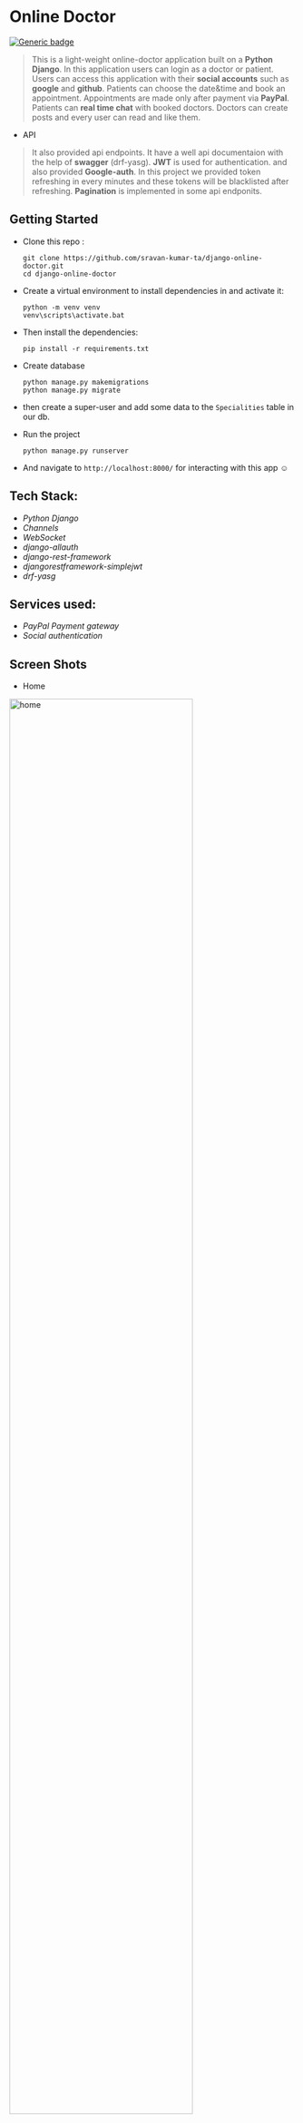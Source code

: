 # Online Doctor
[![Generic badge](https://img.shields.io/badge/build-Success-<COLOR>.svg)](https://shields.io/)


>This is a light-weight online-doctor application built on a **Python Django**. In this application users can login as a doctor or patient. Users can access this application with their **social accounts** such as **google** and **github**. Patients can choose the date&time and book an appointment. Appointments are made only after payment via **PayPal**. Patients can **real time chat** with booked doctors. Doctors can create posts and every user can read and like them.
* API
> It also provided api endpoints. It have a well api documentaion with the help of **swagger** (drf-yasg). **JWT** is used for authentication. and also provided **Google-auth**. In this project we provided token refreshing in every minutes and these tokens will be blacklisted after refreshing. **Pagination** is implemented in some api endponits.

## Getting Started

* Clone this repo :
  ```
  git clone https://github.com/sravan-kumar-ta/django-online-doctor.git
  cd django-online-doctor
  ```
* Create a virtual environment to install dependencies in and activate it:

  ```
  python -m venv venv
  venv\scripts\activate.bat
  ``` 
* Then install the dependencies:
  ```
  pip install -r requirements.txt
  ```
* Create database
  ```
  python manage.py makemigrations
  python manage.py migrate
  ```
* then create a super-user and add some data to the `Specialities` table in our db.
* Run the project
  ```
  python manage.py runserver
  ```
* And navigate to `http://localhost:8000/` for interacting with this app :relaxed:

## Tech Stack: 
* *Python Django*
* *Channels*
* *WebSocket*
* *django-allauth*
* *django-rest-framework*
* *djangorestframework-simplejwt*
* *drf-yasg*

## Services used:
  * *PayPal Payment gateway*
  * *Social authentication*

## Screen Shots
* Home
<img src="https://user-images.githubusercontent.com/95027726/207891635-c62a4eb0-1df5-4348-9ebf-97c2f05b11b4.png" alt="home" width="80%"/>

* Auth
<div>
<img src="https://user-images.githubusercontent.com/95027726/207893251-9c35c5bc-4f72-4fcd-bf63-b6f8c8acfc22.png" alt="login" width="30%"/>
<img src="https://user-images.githubusercontent.com/95027726/207893289-5d8ac4ef-a4a4-4ce2-be6d-b587e11edbb6.png" alt="register" width="30%"/>
<img src="https://user-images.githubusercontent.com/95027726/207893306-fb0296a7-dff4-4002-919c-cc739851ca9d.png" alt="password" width="30%"/>
</div>

* Profile
<img src="https://user-images.githubusercontent.com/95027726/207894625-4a65c2b4-9510-4aa1-8792-e772b10e3529.png" alt="profile" width="80%"/>

* Appointment and chating
<div>
<img src="https://user-images.githubusercontent.com/95027726/207894883-74e0b8e9-51f5-4a7e-9337-6018a44a6df1.png" alt="appointment" width="45%"/>
<img src="https://user-images.githubusercontent.com/95027726/207894980-6d1811c3-74b4-40a4-9345-a7f6f4bfa923.png" alt="chating" width="45%"/>
</div>

* Blogs
<img src="https://user-images.githubusercontent.com/95027726/207895377-0483db0f-b65d-44e8-aadd-24f95b2c1e70.png" alt="blogs" width="80%"/>

* Swagger API documentation
<img src="https://user-images.githubusercontent.com/95027726/207895623-e2bebc9c-6fe8-45dc-9649-901400b403bb.png" alt="blogs" width="50%"/>

----------
[![Generic badge](https://img.shields.io/badge/Python-3.10.8-blue.svg)](https://shields.io/)
[![Generic badge](https://img.shields.io/badge/Django-4.0.6-blue.svg)](https://shields.io/)
[![Generic badge](https://img.shields.io/badge/Rest-3.13.1-blue.svg)](https://shields.io/)
[![Generic badge](https://img.shields.io/badge/Django-4.0.6-blue.svg)](https://shields.io/)
[![Generic badge](https://img.shields.io/badge/channels-3.0.5-blue.svg)](https://shields.io/)
[![Generic badge](https://img.shields.io/badge/PyJWT-2.4.0-blue.svg)](https://shields.io/)
